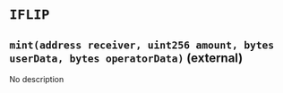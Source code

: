 # `IFLIP`

## `mint(address receiver, uint256 amount, bytes userData, bytes operatorData)` (external)

No description
